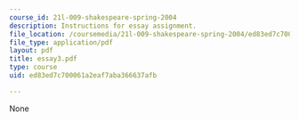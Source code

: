 ```yaml
---
course_id: 21l-009-shakespeare-spring-2004
description: Instructions for essay assignment.
file_location: /coursemedia/21l-009-shakespeare-spring-2004/ed83ed7c700061a2eaf7aba366637afb_essay3.pdf
file_type: application/pdf
layout: pdf
title: essay3.pdf
type: course
uid: ed83ed7c700061a2eaf7aba366637afb

---
```

None